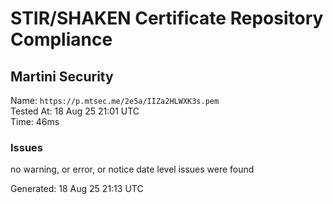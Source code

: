 # STIR/SHAKEN Certificate Repository Compliance

## Martini Security

Name: `https://p.mtsec.me/2e5a/IIZa2HLWXK3s.pem`\
Tested At: 18 Aug 25 21:01 UTC\
Time: 46ms

### Issues

no warning, or error, or notice date level issues were found

Generated: 18 Aug 25 21:13 UTC